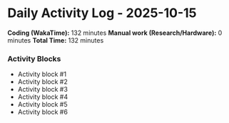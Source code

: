 # Daily Activity Log - 2025-10-15

**Coding (WakaTime):** 132 minutes
**Manual work (Research/Hardware):** 0 minutes
**Total Time:** 132 minutes

### Activity Blocks
- Activity block #1
- Activity block #2
- Activity block #3
- Activity block #4
- Activity block #5
- Activity block #6

